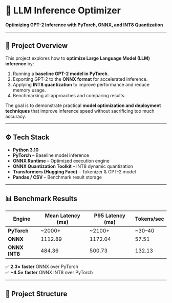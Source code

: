 # 🚀 LLM Inference Optimizer  
**Optimizing GPT-2 Inference with PyTorch, ONNX, and INT8 Quantization**  

---

## 📖 Project Overview  
This project explores how to **optimize Large Language Model (LLM) inference** by:  
1. Running a **baseline GPT-2 model in PyTorch**.  
2. Exporting GPT-2 to the **ONNX format** for accelerated inference.  
3. Applying **INT8 quantization** to improve performance and reduce memory usage.  
4. Benchmarking all approaches and comparing results.  

The goal is to demonstrate practical **model optimization and deployment techniques** that improve inference speed without sacrificing too much accuracy.  

---

## ⚙️ Tech Stack  
- **Python 3.10**  
- **PyTorch** – Baseline model inference  
- **ONNX Runtime** – Optimized execution engine  
- **ONNX Quantization Toolkit** – INT8 dynamic quantization  
- **Transformers (Hugging Face)** – Tokenizer & GPT-2 model  
- **Pandas / CSV** – Benchmark result storage  

---

## 📊 Benchmark Results  

| Engine       | Mean Latency (ms) | P95 Latency (ms) | Tokens/sec |
|--------------|------------------|------------------|------------|
| **PyTorch**  | ~2000+           | ~2100+           | ~30–40     |
| **ONNX**     | 1112.89          | 1172.04          | 57.51      |
| **ONNX INT8**| 484.36           | 500.73           | 132.13     |

✅ **2.3× faster** ONNX over PyTorch  
✅ **~4.5× faster** ONNX INT8 over PyTorch  

---

## 📂 Project Structure  
